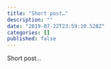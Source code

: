 ```yaml
---
title: "Short post…"
description: ""
date: "2019-07-22T23:59:10.528Z"
categories: []
published: false
---
```


  

Short post…
